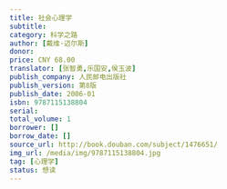 ```yaml
---
title: 社会心理学
subtitle:
category: 科学之路
author: [戴维·迈尔斯]
donor: 
price: CNY 68.00
translator: [张智勇,乐国安,侯玉波]
publish_company: 人民邮电出版社
publish_version: 第8版
publish_date: 2006-01
isbn: 9787115138804
serial: 
total_volume: 1
borrower: []
borrow_date: []
source_url: http://book.douban.com/subject/1476651/
img_url: /media/img/9787115138804.jpg
tag: [心理学]
status: 想读
---
```


